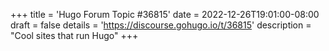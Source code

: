 +++
title = 'Hugo Forum Topic #36815'
date = 2022-12-26T19:01:00-08:00
draft = false
details = 'https://discourse.gohugo.io/t/36815'
description = "Cool sites that run Hugo"
+++

